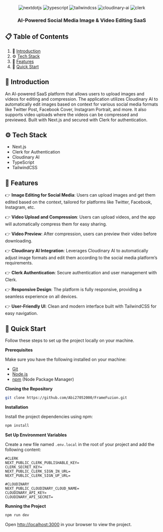 <div align="center">

  <div>
    <img src="https://img.shields.io/badge/-Next_JS-black?style=for-the-badge&logoColor=white&logo=nextdotjs&color=000000" alt="nextdotjs" />
    <img src="https://img.shields.io/badge/-TypeScript-black?style=for-the-badge&logoColor=white&logo=typescript&color=3178C6" alt="typescript" />
    <img src="https://img.shields.io/badge/-Tailwind_CSS-black?style=for-the-badge&logoColor=white&logo=tailwindcss&color=06B6D4" alt="tailwindcss" />
    <img src="https://img.shields.io/badge/-Cloudinary_AI-black?style=for-the-badge&logoColor=white&logo=cloudinary&color=F4F4F4" alt="cloudinary-ai" />
    <img src="https://img.shields.io/badge/-Clerk-black?style=for-the-badge&logoColor=white&logo=clerk&color=000000" alt="clerk" />
  </div>

  <h3 align="center">AI-Powered Social Media Image & Video Editing SaaS</h3>

</div>

## 📋 <a name="table">Table of Contents</a>

1. 🤖 [Introduction](#introduction)
2. ⚙️ [Tech Stack](#tech-stack)
3. 🔋 [Features](#features)
4. 🤸 [Quick Start](#quick-start)

## <a name="introduction">🤖 Introduction</a>

An AI-powered SaaS platform that allows users to upload images and videos for editing and compression. The application utilizes Cloudinary AI to automatically edit images based on context for various social media formats like Twitter Post, Facebook Cover, Instagram Portrait, and more. It also supports video uploads where the videos can be compressed and previewed. Built with Next.js and secured with Clerk for authentication.

## <a name="tech-stack">⚙️ Tech Stack</a>

- Next.js
- Clerk for Authentication
- Cloudinary AI
- TypeScript
- TailwindCSS

## <a name="features">🔋 Features</a>

👉 **Image Editing for Social Media**: Users can upload images and get them edited based on the context, tailored for platforms like Twitter, Facebook, Instagram, etc.

👉 **Video Upload and Compression**: Users can upload videos, and the app will automatically compress them for easy sharing.

👉 **Video Preview**: After compression, users can preview their video before downloading.

👉 **Cloudinary AI Integration**: Leverages Cloudinary AI to automatically adjust image formats and edit them according to the social media platform’s requirements.

👉 **Clerk Authentication**: Secure authentication and user management with Clerk.

👉 **Responsive Design**: The platform is fully responsive, providing a seamless experience on all devices.

👉 **User-Friendly UI**: Clean and modern interface built with TailwindCSS for easy navigation.

## <a name="quick-start">🤸 Quick Start</a>

Follow these steps to set up the project locally on your machine.

**Prerequisites**

Make sure you have the following installed on your machine:

- [Git](https://git-scm.com/)
- [Node.js](https://nodejs.org/en)
- [npm](https://www.npmjs.com/) (Node Package Manager)

**Cloning the Repository**

```bash
git clone https://github.com/Abi27052000/FrameFuzion.git
```

**Installation**

Install the project dependencies using npm:

```bash
npm install
```

**Set Up Environment Variables**

Create a new file named `.env.local` in the root of your project and add the following content:

```env
#CLERK
NEXT_PUBLIC_CLERK_PUBLISHABLE_KEY=
CLERK_SECRET_KEY=
NEXT_PUBLIC_CLERK_SIGN_IN_URL=
NEXT_PUBLIC_CLERK_SIGN_UP_URL=

#CLOUDINARY
NEXT_PUBLIC_CLOUDINARY_CLOUD_NAME=
CLOUDINARY_API_KEY=
CLOUDINARY_API_SECRET=
```

**Running the Project**

```bash
npm run dev
```

Open [http://localhost:3000](http://localhost:3000) in your browser to view the project.
